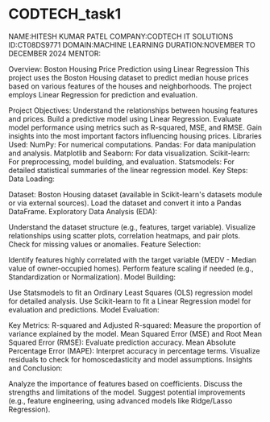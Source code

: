 # CODTECH_task1
NAME:HITESH KUMAR PATEL
COMPANY:CODTECH IT SOLUTIONS
ID:CT08DS9771
DOMAIN:MACHINE LEARNING
DURATION:NOVEMBER TO DECEMBER 2024
MENTOR:

Overview: Boston Housing Price Prediction using Linear Regression
This project uses the Boston Housing dataset to predict median house prices based on various features of the houses and neighborhoods. The project employs Linear Regression for prediction and evaluation.

Project Objectives:
Understand the relationships between housing features and prices.
Build a predictive model using Linear Regression.
Evaluate model performance using metrics such as R-squared, MSE, and RMSE.
Gain insights into the most important factors influencing housing prices.
Libraries Used:
NumPy: For numerical computations.
Pandas: For data manipulation and analysis.
Matplotlib and Seaborn: For data visualization.
Scikit-learn: For preprocessing, model building, and evaluation.
Statsmodels: For detailed statistical summaries of the linear regression model.
Key Steps:
Data Loading:

Dataset: Boston Housing dataset (available in Scikit-learn's datasets module or via external sources).
Load the dataset and convert it into a Pandas DataFrame.
Exploratory Data Analysis (EDA):

Understand the dataset structure (e.g., features, target variable).
Visualize relationships using scatter plots, correlation heatmaps, and pair plots.
Check for missing values or anomalies.
Feature Selection:

Identify features highly correlated with the target variable (MEDV - Median value of owner-occupied homes).
Perform feature scaling if needed (e.g., Standardization or Normalization).
Model Building:

Use Statsmodels to fit an Ordinary Least Squares (OLS) regression model for detailed analysis.
Use Scikit-learn to fit a Linear Regression model for evaluation and predictions.
Model Evaluation:

Key Metrics:
R-squared and Adjusted R-squared: Measure the proportion of variance explained by the model.
Mean Squared Error (MSE) and Root Mean Squared Error (RMSE): Evaluate prediction accuracy.
Mean Absolute Percentage Error (MAPE): Interpret accuracy in percentage terms.
Visualize residuals to check for homoscedasticity and model assumptions.
Insights and Conclusion:

Analyze the importance of features based on coefficients.
Discuss the strengths and limitations of the model.
Suggest potential improvements (e.g., feature engineering, using advanced models like Ridge/Lasso Regression).
